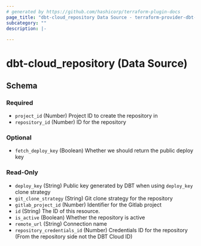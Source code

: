 ```yaml
---
# generated by https://github.com/hashicorp/terraform-plugin-docs
page_title: "dbt-cloud_repository Data Source - terraform-provider-dbt-cloud"
subcategory: ""
description: |-
  
---
```


# dbt-cloud_repository (Data Source)





<!-- schema generated by tfplugindocs -->
## Schema

### Required

- `project_id` (Number) Project ID to create the repository in
- `repository_id` (Number) ID for the repository

### Optional

- `fetch_deploy_key` (Boolean) Whether we should return the public deploy key

### Read-Only

- `deploy_key` (String) Public key generated by DBT when using `deploy_key` clone strategy
- `git_clone_strategy` (String) Git clone strategy for the repository
- `gitlab_project_id` (Number) Identifier for the Gitlab project
- `id` (String) The ID of this resource.
- `is_active` (Boolean) Whether the repository is active
- `remote_url` (String) Connection name
- `repository_credentials_id` (Number) Credentials ID for the repository (From the repository side not the DBT Cloud ID)


